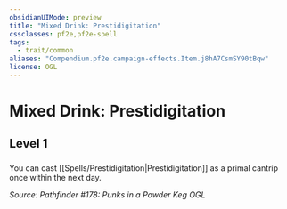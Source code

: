 ```yaml
---
obsidianUIMode: preview
title: "Mixed Drink: Prestidigitation"
cssclasses: pf2e,pf2e-spell
tags:
  - trait/common
aliases: "Compendium.pf2e.campaign-effects.Item.j8hA7CsmSY90tBqw"
license: OGL
---
```

# Mixed Drink: Prestidigitation
## Level 1
### 






You can cast [[Spells/Prestidigitation|Prestidigitation]] as a primal cantrip once within the next day.

*Source: Pathfinder #178: Punks in a Powder Keg*
*OGL*
